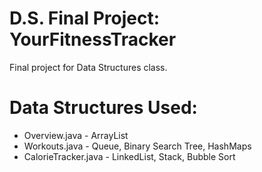 # D.S. Final Project: YourFitnessTracker
Final project for Data Structures class.
# Data Structures Used:
* Overview.java - ArrayList
* Workouts.java - Queue, Binary Search Tree, HashMaps
* CalorieTracker.java - LinkedList, Stack, Bubble Sort
